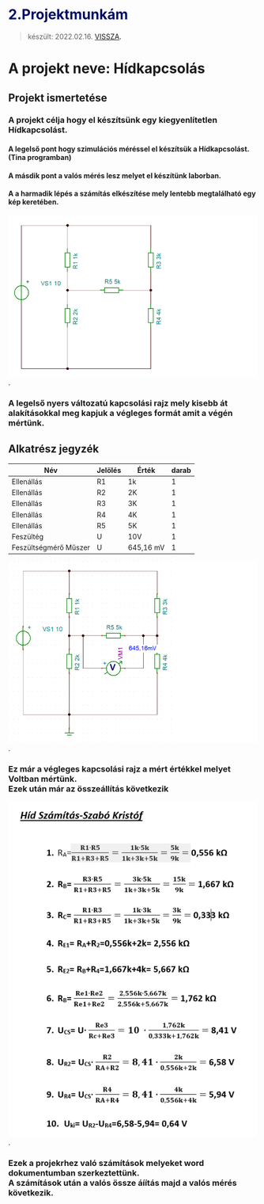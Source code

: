 # <span style="color:#000C66"> 2.Projektmunkám </span>
> készült: 2022.02.16.
<span style="color:#000C66"> [VISSZA](https://ciganyvajda2005.github.io/Szabo-Kristof-Portfolio-/). </span>

# A projekt neve: Hídkapcsolás

## Projekt ismertetése 
### A projekt célja hogy el készítsünk egy kiegyenlítetlen Hídkapcsolást.
#### A legelső pont hogy szimulációs méréssel el készítsük a Hídkapcsolást. (Tina programban)
#### A másdik pont a valós mérés lesz melyet el készítünk laborban.
#### A a harmadik lépés a számítás elkészítése mely lentebb megtalálható egy kép keretében.



![kapcsolasirajz](1.kep.png "a legelső kapcsolási rajz nyers változatban ").

### A legelső nyers változatú kapcsolási rajz mely kisebb át alakításokkal meg kapjuk a végleges formát amit a végén mértünk.

## Alkatrész jegyzék
|Név|Jelölés|Érték|darab|
|----|----|----|------|
|Ellenállás|R1|1k|1|
|Ellenállás|R2|2K|1|
|Ellenállás|R3|3K|1|
|Ellenállás|R4|4K|1|
|Ellenállás|R5|5K|1|
|Feszültég|U|10V|1|
|Feszültségmérő Műszer|U|645,16 mV|1|

![kapcsolasirajz2](2.kep.png "a második már le mért kapcsolási rajz ").

### Ez már a végleges kapcsolási rajz a mért értékkel melyet Voltban mértünk. <br> Ezek után már az összeállítás következik 

![Szamitasok](szamitas.png "a második már le mért kapcsolási rajz ").
### Ezek a projekrhez való számítások melyeket word dokumentumban szerkeztettünk. <br> A számítások után a valós össze áíítás majd a valós mérés következik.

